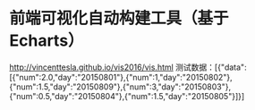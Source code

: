 # 前端可视化自动构建工具（基于Echarts）
http://vincenttesla.github.io/vis2016/vis.html
测试数据：[{"data":[{"num":2.0,"day":"20150801"},{"num":1,"day":"20150802"},{"num":1.5,"day":"20150809"},{"num":3,"day":"20150803"},{"num":0.5,"day":"20150804"},{"num":1.5,"day":"20150805"}]}]
